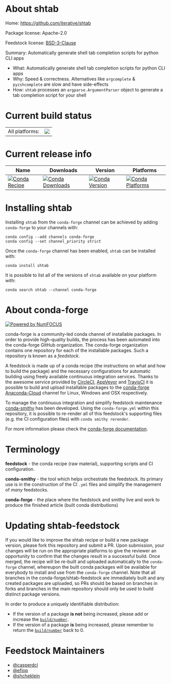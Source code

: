 About shtab
===========

Home: https://github.com/iterative/shtab

Package license: Apache-2.0

Feedstock license: [BSD-3-Clause](https://github.com/conda-forge/shtab-feedstock/blob/master/LICENSE.txt)

Summary: Automatically generate shell tab completion scripts for python CLI apps

- What: Automatically generate shell tab completion scripts for python CLI apps
- Why: Speed & correctness. Alternatives like `argcomplete` & `pyzshcomplete` are slow and have side-effects
- How: `shtab` processes an `argparse.ArgumentParser` object to generate a tab completion script for your shell


Current build status
====================


<table><tr><td>All platforms:</td>
    <td>
      <a href="https://dev.azure.com/conda-forge/feedstock-builds/_build/latest?definitionId=10052&branchName=master">
        <img src="https://dev.azure.com/conda-forge/feedstock-builds/_apis/build/status/shtab-feedstock?branchName=master">
      </a>
    </td>
  </tr>
</table>

Current release info
====================

| Name | Downloads | Version | Platforms |
| --- | --- | --- | --- |
| [![Conda Recipe](https://img.shields.io/badge/recipe-shtab-green.svg)](https://anaconda.org/conda-forge/shtab) | [![Conda Downloads](https://img.shields.io/conda/dn/conda-forge/shtab.svg)](https://anaconda.org/conda-forge/shtab) | [![Conda Version](https://img.shields.io/conda/vn/conda-forge/shtab.svg)](https://anaconda.org/conda-forge/shtab) | [![Conda Platforms](https://img.shields.io/conda/pn/conda-forge/shtab.svg)](https://anaconda.org/conda-forge/shtab) |

Installing shtab
================

Installing `shtab` from the `conda-forge` channel can be achieved by adding `conda-forge` to your channels with:

```
conda config --add channels conda-forge
conda config --set channel_priority strict
```

Once the `conda-forge` channel has been enabled, `shtab` can be installed with:

```
conda install shtab
```

It is possible to list all of the versions of `shtab` available on your platform with:

```
conda search shtab --channel conda-forge
```


About conda-forge
=================

[![Powered by
NumFOCUS](https://img.shields.io/badge/powered%20by-NumFOCUS-orange.svg?style=flat&colorA=E1523D&colorB=007D8A)](https://numfocus.org)

conda-forge is a community-led conda channel of installable packages.
In order to provide high-quality builds, the process has been automated into the
conda-forge GitHub organization. The conda-forge organization contains one repository
for each of the installable packages. Such a repository is known as a *feedstock*.

A feedstock is made up of a conda recipe (the instructions on what and how to build
the package) and the necessary configurations for automatic building using freely
available continuous integration services. Thanks to the awesome service provided by
[CircleCI](https://circleci.com/), [AppVeyor](https://www.appveyor.com/)
and [TravisCI](https://travis-ci.com/) it is possible to build and upload installable
packages to the [conda-forge](https://anaconda.org/conda-forge)
[Anaconda-Cloud](https://anaconda.org/) channel for Linux, Windows and OSX respectively.

To manage the continuous integration and simplify feedstock maintenance
[conda-smithy](https://github.com/conda-forge/conda-smithy) has been developed.
Using the ``conda-forge.yml`` within this repository, it is possible to re-render all of
this feedstock's supporting files (e.g. the CI configuration files) with ``conda smithy rerender``.

For more information please check the [conda-forge documentation](https://conda-forge.org/docs/).

Terminology
===========

**feedstock** - the conda recipe (raw material), supporting scripts and CI configuration.

**conda-smithy** - the tool which helps orchestrate the feedstock.
                   Its primary use is in the construction of the CI ``.yml`` files
                   and simplify the management of *many* feedstocks.

**conda-forge** - the place where the feedstock and smithy live and work to
                  produce the finished article (built conda distributions)


Updating shtab-feedstock
========================

If you would like to improve the shtab recipe or build a new
package version, please fork this repository and submit a PR. Upon submission,
your changes will be run on the appropriate platforms to give the reviewer an
opportunity to confirm that the changes result in a successful build. Once
merged, the recipe will be re-built and uploaded automatically to the
`conda-forge` channel, whereupon the built conda packages will be available for
everybody to install and use from the `conda-forge` channel.
Note that all branches in the conda-forge/shtab-feedstock are
immediately built and any created packages are uploaded, so PRs should be based
on branches in forks and branches in the main repository should only be used to
build distinct package versions.

In order to produce a uniquely identifiable distribution:
 * If the version of a package **is not** being increased, please add or increase
   the [``build/number``](https://docs.conda.io/projects/conda-build/en/latest/resources/define-metadata.html#build-number-and-string).
 * If the version of a package **is** being increased, please remember to return
   the [``build/number``](https://docs.conda.io/projects/conda-build/en/latest/resources/define-metadata.html#build-number-and-string)
   back to 0.

Feedstock Maintainers
=====================

* [@casperdcl](https://github.com/casperdcl/)
* [@efiop](https://github.com/efiop/)
* [@shcheklein](https://github.com/shcheklein/)

